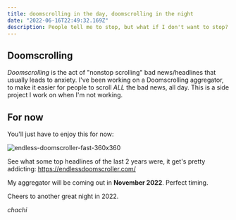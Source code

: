```yaml
---
title: doomscrolling in the day, doomscrolling in the night
date: "2022-06-16T22:49:32.169Z"
description: People tell me to stop, but what if I don't want to stop?
---
```


## Doomscrolling 

_Doomscrolling_ is the act of "nonstop scrolling" bad news/headlines that usually leads to anxiety. I've been working on a Doomscrolling aggregator, to make it easier for people to scroll _ALL_ the bad news, all day. This is a side project I work on when I'm not working.

## For now

You'll just have to enjoy this for now: 

![endless-doomscroller-fast-360x360](https://user-images.githubusercontent.com/20936398/174230363-d5703a3e-99f5-431a-be0f-917ef9948a6e.gif)

See what some top headlines of the last 2 years were, it get's pretty addicting: https://endlessdoomscroller.com/

My aggregator will be coming out in **November 2022**. Perfect timing. 

Cheers to another great night in 2022.

_chachi_
